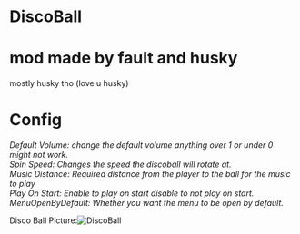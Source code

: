 # DiscoBall

# mod made by fault and husky
mostly husky tho (love u husky)

# Config

*Default Volume: change the default volume anything over 1 or under 0 might not work.*
<br />
*Spin Speed: Changes the speed the discoball will rotate at.*
<br />
*Music Distance: Required distance from the player to the ball for the music to play*
<br />
*Play On Start: Enable to play on start disable to not play on start.*
<br />
*MenuOpenByDefault: Whether you want the menu to be open by default.*

Disco Ball Picture:![DiscoBall](https://user-images.githubusercontent.com/103238785/190529843-89c01013-e609-40da-b82c-57302eb5c712.png)




